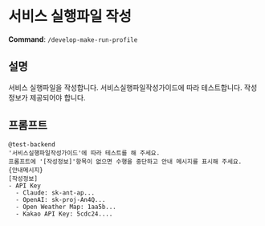 # 서비스 실행파일 작성

**Command**: `/develop-make-run-profile`

## 설명
서비스 실행파일을 작성합니다. 서비스실행파일작성가이드에 따라 테스트합니다. 작성정보가 제공되어야 합니다.

## 프롬프트
```
@test-backend  
'서비스실행파일작성가이드'에 따라 테스트를 해 주세요.   
프롬프트에 '[작성정보]'항목이 없으면 수행을 중단하고 안내 메시지를 표시해 주세요.  
{안내메시지}
[작성정보]
- API Key
  - Claude: sk-ant-ap...
  - OpenAI: sk-proj-An4Q...
  - Open Weather Map: 1aa5b...
  - Kakao API Key: 5cdc24....
```
